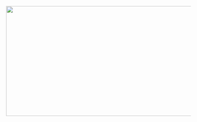 <a href="https://github.com/devxb/gitanimals">
<img
  src="https://render.gitanimals.org/farms/wnsgur1"
  width="600"
  height="300"
/>
</a>
